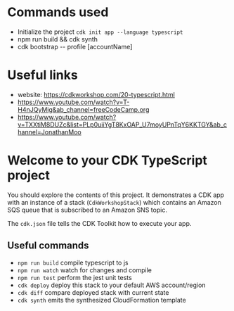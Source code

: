 # Commands used

- Initialize the project `cdk init app --language typescript`
- npm run build && cdk synth
- cdk bootstrap -- profile [accountName]

# Useful links

- website: https://cdkworkshop.com/20-typescript.html
- https://www.youtube.com/watch?v=T-H4nJQyMig&ab_channel=freeCodeCamp.org
- https://www.youtube.com/watch?v=TXXtiM8DUZc&list=PLp0uiiYgT8KxOAP_U7moyUPnTqY6KKTGY&ab_channel=JonathanMoo

# Welcome to your CDK TypeScript project

You should explore the contents of this project. It demonstrates a CDK app with an instance of a stack (`CdkWorkshopStack`)
which contains an Amazon SQS queue that is subscribed to an Amazon SNS topic.

The `cdk.json` file tells the CDK Toolkit how to execute your app.

## Useful commands

- `npm run build` compile typescript to js
- `npm run watch` watch for changes and compile
- `npm run test` perform the jest unit tests
- `cdk deploy` deploy this stack to your default AWS account/region
- `cdk diff` compare deployed stack with current state
- `cdk synth` emits the synthesized CloudFormation template

